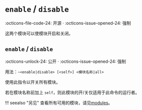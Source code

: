 # `enable` / `disable`

:octicons-file-code-24: 开源 ·
:octicons-issue-opened-24: 强制

这两个模块可以使模块开启和关闭。

## `enable` / `disable`
:octicons-unlock-24: 公开 ·
:octicons-issue-opened-24: 强制

用法：`~<enable|disable> [<self>] <模块名称|all>`

使用此指令以开关所有模块。

若在模块名称前加上 `self`，则此模块的开/关仅适用于此命令的运行者。

!!! seealso "另见"
    查看所有可用的模块，请见[modules](/modules/core/core/#modules)。
